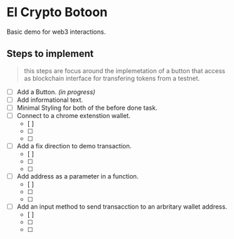 # El Crypto Botoon

Basic demo for web3 interactions.

## Steps to implement

> this steps are focus around the implemetation of a button that access as blockchain interface for transfering tokens from a testnet.

- [ ] Add a Button. _(in progress)_
- [ ] Add informational text.
- [ ] Minimal Styling for both of the before done task.
- [ ] Connect to a chrome extenstion wallet.
  - [ ]
  - [ ]
  - [ ]
- [ ] Add a fix direction to demo transaction.
  - [ ]
  - [ ]
  - [ ]
- [ ] Add address as a parameter in a function.
  - [ ]
  - [ ]
  - [ ]
- [ ] Add an input method to send transacction to an arbritary wallet address.
  - [ ]
  - [ ]
  - [ ]
